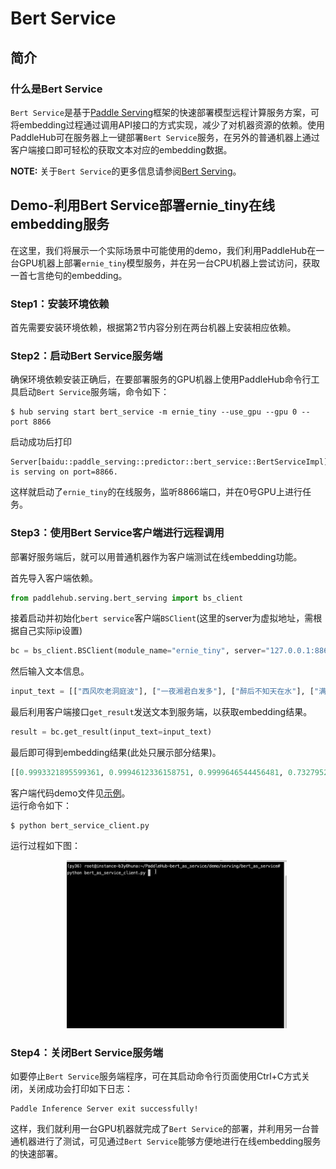 # Bert Service  
## 简介
### 什么是Bert Service
`Bert Service`是基于[Paddle Serving](https://github.com/PaddlePaddle/Serving)框架的快速部署模型远程计算服务方案，可将embedding过程通过调用API接口的方式实现，减少了对机器资源的依赖。使用PaddleHub可在服务器上一键部署`Bert Service`服务，在另外的普通机器上通过客户端接口即可轻松的获取文本对应的embedding数据。  

**NOTE:** 关于`Bert Service`的更多信息请参阅[Bert Serving](../../../tutorial/bert_service.md)。

## Demo-利用Bert Service部署ernie_tiny在线embedding服务
在这里，我们将展示一个实际场景中可能使用的demo，我们利用PaddleHub在一台GPU机器上部署`ernie_tiny`模型服务，并在另一台CPU机器上尝试访问，获取一首七言绝句的embedding。
### Step1：安装环境依赖
首先需要安装环境依赖，根据第2节内容分别在两台机器上安装相应依赖。  

### Step2：启动Bert Service服务端
确保环境依赖安装正确后，在要部署服务的GPU机器上使用PaddleHub命令行工具启动`Bert Service`服务端，命令如下：
```shell
$ hub serving start bert_service -m ernie_tiny --use_gpu --gpu 0 --port 8866
```
启动成功后打印
```shell
Server[baidu::paddle_serving::predictor::bert_service::BertServiceImpl] is serving on port=8866.
```  
这样就启动了`ernie_tiny`的在线服务，监听8866端口，并在0号GPU上进行任务。
### Step3：使用Bert Service客户端进行远程调用  
部署好服务端后，就可以用普通机器作为客户端测试在线embedding功能。

首先导入客户端依赖。  
```python
from paddlehub.serving.bert_serving import bs_client
```

接着启动并初始化`bert service`客户端`BSClient`(这里的server为虚拟地址，需根据自己实际ip设置)
```python
bc = bs_client.BSClient(module_name="ernie_tiny", server="127.0.0.1:8866")
```

然后输入文本信息。
```python
input_text = [["西风吹老洞庭波"], ["一夜湘君白发多"], ["醉后不知天在水"], ["满船清梦压星河"], ]
```

最后利用客户端接口`get_result`发送文本到服务端，以获取embedding结果。
```python
result = bc.get_result(input_text=input_text)
```
最后即可得到embedding结果(此处只展示部分结果)。
```python
[[0.9993321895599361, 0.9994612336158751, 0.9999646544456481, 0.732795298099517, -0.34387934207916204, ... ]]
```
客户端代码demo文件见[示例](../paddlehub/serving/bert_serving/bert_service.py)。  
运行命令如下：  
```shell
$ python bert_service_client.py
```  

运行过程如下图：

<div align="center">  

&emsp;&emsp;<img src="https://github.com/ShenYuhan/ml-python/blob/master/short_client_fast.gif" aligh="center" width="70%" alt="启动BS" />  

</div>  

### Step4：关闭Bert Service服务端
如要停止`Bert Service`服务端程序，可在其启动命令行页面使用Ctrl+C方式关闭，关闭成功会打印如下日志：
```shell
Paddle Inference Server exit successfully!
```
这样，我们就利用一台GPU机器就完成了`Bert Service`的部署，并利用另一台普通机器进行了测试，可见通过`Bert Service`能够方便地进行在线embedding服务的快速部署。  
